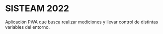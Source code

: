 # SISTEAM 2022

Aplicación PWA que busca realizar mediciones y llevar control de distintas variables del entorno.

